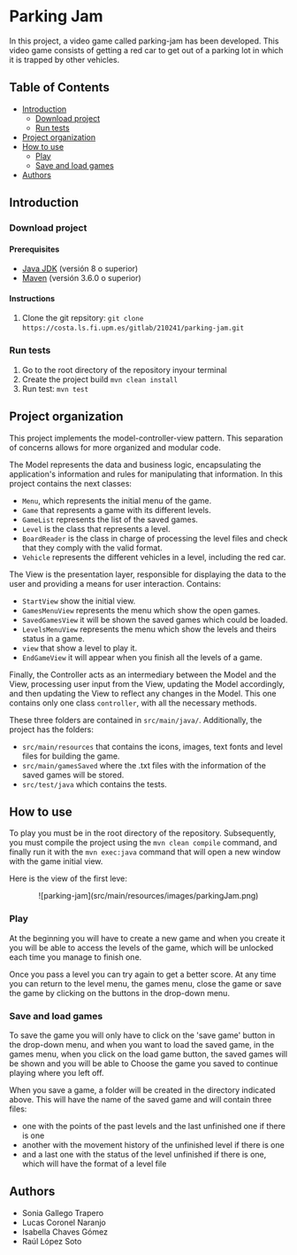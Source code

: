 # **Parking Jam**

In this project, a video game called parking-jam has been developed. This video game consists of getting a red car to get out of a parking lot in which it is trapped by other vehicles.

## Table of Contents

* [Introduction](#introduction)
	* [Download project](#download-project)
	* [Run tests](#run-tests)
* [Project organization](#project-organization)
* [How to use](#how-to-use)
	* [Play](#play)
	* [Save and load games](#save-and-load-games)
* [Authors](#authors)

## Introduction ##
### Download project ###
#### Prerequisites ####
- [Java JDK](<https://www.oracle.com/java/technologies/javase-downloads.html>) (versión 8 o superior)
- [Maven](<https://maven.apache.org/install.html>) (versión 3.6.0 o superior)

#### Instructions ####
1. Clone the git repsitory:  `git clone https://costa.ls.fi.upm.es/gitlab/210241/parking-jam.git`

### Run tests ###
1. Go to the root directory of the repository inyour terminal
2. Create the project build `mvn clean install`
3. Run test:  `mvn test`

## Project organization ##

This project implements the model-controller-view pattern. This separation of concerns allows for more organized and modular code.

The Model represents the data and business logic, encapsulating the application's information and rules for manipulating that information. In this project contains the next classes:
- `Menu`, which represents the initial menu of the game.
- `Game` that represents a game with its different levels.
- `GameList` represents the list of the saved games.
- `Level` is the class that represents a level.
- `BoardReader` is the class in charge of processing the level files and check that they comply with the valid format.
- `Vehicle` represents the different vehicles in a level, including the red car.

The View is the presentation layer, responsible for displaying the data to the user and providing a means for user interaction. Contains: 
- `StartView` show the initial view.
- `GamesMenuView` represents the menu which show the open games.
- `SavedGamesView` it will be shown the saved games which could be loaded.
- `LevelsMenuView` represents the menu which show the levels and theirs status in a game.
- `view` that show a level to play it.
- `EndGameView` it will appear when you finish all the levels of a game.

Finally, the Controller acts as an intermediary between the Model and the View, processing user input from the View, updating the Model accordingly, and then updating the View to reflect any changes in the Model. This one contains only one class `controller`, with all the necessary methods. 

These three folders are contained in `src/main/java/`. Additionally, the project has the folders: 
- `src/main/resources` that contains the icons, images, text fonts and level files for building the game.
- `src/main/gamesSaved` where the .txt files with the information of the saved games will be stored.
- `src/test/java` which contains the tests.


## How to use
To play you must be in the root directory of the repository. Subsequently, you must compile the project using the `mvn clean compile` command, and finally run it with the `mvn exec:java` command that will open a new window with the game initial view.

Here is the view of the first leve:
<div style="text-align: center;">
  ![parking-jam](src/main/resources/images/parkingJam.png)
</div>

### Play
At the beginning you will have to create a new game and when you create it you will be able to access the levels of the game, which will be unlocked each time you manage to finish one. 

Once you pass a level you can try again to get a better score. At any time you can return to the level menu, the games menu, close the game or save the game by clicking on the buttons in the drop-down menu.

### Save and load games
To save the game you will only have to click on the 'save game' button in the drop-down menu, and when you want to load the saved game, in the games menu, when you click on the load game button, the saved games will be shown and you will be able to Choose the game you saved to continue playing where you left off.

When you save a game, a folder will be created in the directory indicated above. This will have the name of the saved game and will contain three files:
- one with the points of the past levels and the last unfinished one if there is one 
- another with the movement history of the unfinished level if there is one 
- and a last one with the status of the level unfinished if there is one, which will have the format of a level file

## Authors
- Sonia Gallego Trapero
- Lucas Coronel Naranjo
- Isabella Chaves Gómez
- Raúl López Soto


